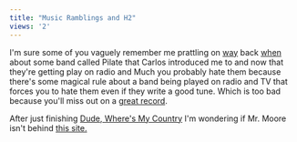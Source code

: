 ```yaml
---
title: "Music Ramblings and H2"
views: '2'
---
```

<p>I'm sure some of you vaguely remember me prattling on <a href="https://www.mennoboy.com/chris/archives/000083.html">way</a> back <a href="https://www.mennoboy.com/chris/archives/000082.html">when</a> about some band called Pilate that Carlos introduced me to and now that they're getting play on radio and Much you probably hate them because there's some magical rule about a band being played on radio and TV that forces you to hate them even if they write a good tune.  Which is too bad because you'll miss out on a <a HREF="https://www.amazon.ca/exec/obidos/ASIN/B0000CO14V/farawsoclos0a-20">great record</a>.</p>
<p>After just finishing <a href="https://www.amazon.ca/exec/obidos/ASIN/0446532231/farawsoclos0a-20">Dude, Where's My Country</a> I'm wondering if Mr. Moore isn't behind <a href="https://www.fuh2.com/">this site.</a></p>
